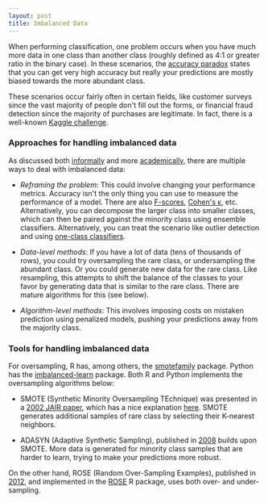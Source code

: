 ```yaml
---
layout: post
title: Imbalanced Data
---
```


When performing classification, one problem occurs when you have much more data in one class than another class (roughly defined as 4:1 or greater ratio in the binary case). In these scenarios, the [accuracy paradox](https://en.wikipedia.org/wiki/Accuracy_paradox) states that you can get very high accuracy but really your predictions are mostly biased towards the more abundant class.

These scenarios occur fairly often in certain fields, like customer surveys since the vast majority of people don't fill out the forms, or financial fraud detection since the majority of purchases are legitimate. In fact, there is a well-known [Kaggle challenge](https://www.kaggle.com/mlg-ulb/creditcardfraud).

### Approaches for handling imbalanced data

As discussed both [informally](https://machinelearningmastery.com/tactics-to-combat-imbalanced-classes-in-your-machine-learning-dataset/) and more [academically](https://link.springer.com/article/10.1007/s13748-016-0094-0), there are multiple ways to deal with imbalanced data:

- *Reframing the problem*: This could involve changing your performance metrics. Accuracy isn't the only thing you can use to measure the performance of a model. There are also [F-scores](https://en.wikipedia.org/wiki/F1_score), [Cohen's &kappa;](https://en.wikipedia.org/wiki/Cohen%27s_kappa), etc. Alternatively, you can decompose the larger class into smaller classes, which can then be paired against the minority class using ensemble classifiers. Alternatively, you can treat the scenario like outlier detection and using [one-class classifiers](https://en.wikipedia.org/wiki/One-class_classification). 

- *Data-level methods*: If you have a lot of data (tens of thousands of rows), you could try oversampling the rare class, or undersampling the abundant class. Or you could generate new data for the rare class. Like resampling, this attempts to shift the balance of the classes to your favor by generating data that is similar to the rare class. There are mature algorithms for this (see below).

- *Algorithm-level methods*: This involves imposing costs on mistaken prediction using penalized models, pushing your predictions away from the majority class.


### Tools for handling imbalanced data

For oversampling, R has, among others, the [smotefamily](https://cran.r-project.org/web/packages/smotefamily/index.html) package. Python has the [imbalanced-learn](https://pypi.org/project/imbalanced-learn/) package. Both R and Python implements the oversampling algorithms below:

- SMOTE (Synthetic Minority Oversampling TEchnique) was presented in a [2002 JAIR paper](https://www.jair.org/index.php/jair/article/view/10302), which has a nice explanation [here](http://rikunert.com/SMOTE_explained). SMOTE generates additional samples of rare class by selecting their K-nearest neighbors.

- ADASYN (Adaptive Synthetic Sampling), published in [2008](https://sci2s.ugr.es/keel/pdf/algorithm/congreso/2008-He-ieee.pdf) builds upon SMOTE. More data is generated for minority class samples that are harder to learn, trying to make your predictions more robust.   

On the other hand, ROSE (Random Over-Sampling Examples), published in [2012](https://link.springer.com/article/10.1007/s10618-012-0295-5), and implemented in the [ROSE](https://cran.r-project.org/web/packages/ROSE/) R package, uses both over- and under-sampling.